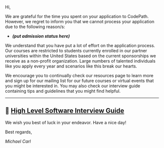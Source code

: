 Hi,

We are grateful for the time you spent on your application to CodePath. However, we regret to inform you that we cannot process your application due to the following reason/s:

- ***(put admission status here)*** 

We understand that you have put a lot of effort on the application process. Our courses are restricted to students currently enrolled in our partner universities within the United States based on the current sponsorships we receive as a non-profit organization. Large numbers of talented individuals like you apply every year and scenarios like this break our hearts.

We encourage you to continually check our resources page to learn more and sign up for our mailing list for our future courses or virtual events that you might be interested in. You may also check our interview guide containing tips and guidelines that you might find helpful.

---
:pushpin: [High Level Software Interview Guide](https://hackmd.io/@nesquena/HJN9k17sm?type=view)
---

We wish you best of luck in your endeavor. Have a nice day!

Best regards,

*Michael Carl*
